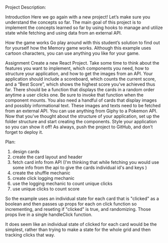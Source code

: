 Project Description:

Introduction
Here we go again with a new project! Let’s make sure you understand the concepts so far. The main goal of this project is to implement the concepts learned so far by using hooks to manage and utilize state while fetching and using data from an external API.

How the game works
Go play around with this student’s solution to find out for yourself how the Memory game works. Although this example uses cartoon characters, you can use anything you like for your game.

Assignment
Create a new React Project.
Take some time to think about the features you want to implement, which components you need, how to structure your application, and how to get the images from an API. Your application should include a scoreboard, which counts the current score, and a “Best Score”, which shows the highest score you’ve achieved thus far. There should be a function that displays the cards in a random order anytime a user clicks one. Be sure to invoke that function when the component mounts.
You also need a handful of cards that display images and possibly informational text. These images and texts need to be fetched from an external API. You can use anything from Giphy to a Pokemon API.
Now that you’ve thought about the structure of your application, set up the folder structure and start creating the components.
Style your application so you can show it off!
As always, push the project to GitHub, and don’t forget to deploy it.

Plan:

1. design cards
2. create the card layout and header
3. fetch card info from API (I'm thinking that while fetching you would use some info from the api to give the cards individual id's and keys )
4. create the shuffle mechanic
5. create click logging mechanic
6. use the logging mechanic to count unique clicks
7. use unique clicks to count score

So the example uses an individual state for each card that is "clicked" as a boolean and then passes up props for each on click function so incrementing, and reseting if "clicked" is true, and randomizing. Those props live in a single handleClick function.

It does seem like an individual state of clicked for each card would be the simplest, rather than trying to make a state for the whole grid and then tracking clicks that way.
